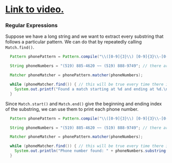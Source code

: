 # [Link to video.](https://www.youtube.com/watch?v=lmrjGtq1-1A)

### Regular Expressions

Suppose we have a long string and we want to extract every substring that follows a particular pattern. We can do that by repeatedly calling `Match.find()`.

```java
  Pattern phonePattern = Pattern.compile("\\([0-9]{3}\\) [0-9]{3}\\-[0-9]{4}"); // this is the pattern for phone numbers that looks like this: (___) ___-___

  String phoneNumbers = "(519) 885-4620 ~~ (519) 888-9749"; // there are two phone numbers in here we want to extract

  Matcher phoneMatcher = phonePattern.matcher(phoneNumbers);

  while (phoneMatcher.find()) { // this will be true every time there is a match 
    System.out.printf("Found a match starting at %d and ending at %d.\n", phoneMatcher.start(), phoneMatcher.end()); // this will print the indices of the first and last character of each phone number
  } 
```

Since `Match.start()` and `Match.end()` give the beginning and ending index of the substring, we can use them to print each phone number.

```java
  Pattern phonePattern = Pattern.compile("\\([0-9]{3}\\) [0-9]{3}\\-[0-9]{4}"); // this is the pattern for phone numbers that looks like this: (___) ___-___

  String phoneNumbers = "(519) 885-4620 ~~ (519) 888-9749"; // there are two phone numbers in here we want to extract

  Matcher phoneMatcher = phonePattern.matcher(phoneNumbers);

  while (phoneMatcher.find()) { // this will be true every time there is a match 
    System.out.println("Phone number found: " + phoneNumbers.substring(phoneMatcher.start(), phoneMatcher.end())); // this will print the phone numbers
  } 
```
